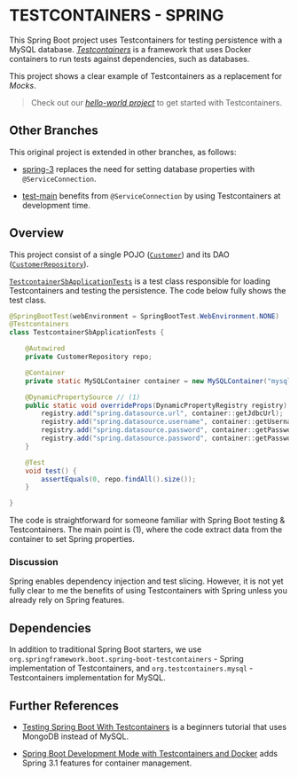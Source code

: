 # TESTCONTAINERS - SPRING
This Spring Boot project uses Testcontainers for testing persistence with a MySQL database. [_Testcontainers_](https://testcontainers.com) is a framework that uses Docker containers to run tests against dependencies, such as databases.

This project shows a clear example of Testcontainers as a replacement for _Mocks_.

> Check out our [_hello-world project_](https://github.com/gabrielcostasilva/testcontainers-hello-world.git) to get started with Testcontainers.

## Other Branches

This original project is extended in other branches, as follows:
- [spring-3](https://github.com/gabrielcostasilva/testcontainers-spring/tree/spring-3) replaces the need for setting database properties with `@ServiceConnection`.

- [test-main](https://github.com/gabrielcostasilva/testcontainers-spring/tree/test-main) benefits from `@ServiceConnection` by using Testcontainers at development time.


## Overview
This project consist of a single POJO ([`Customer`](./src/main/java/com/example/testcontainersb/Customer.java)) and its DAO ([`CustomerRepository`](./src/main/java/com/example/testcontainersb/CustomerRepository.java)). 

[`TestcontainerSbApplicationTests`](./src/test/java/com/example/testcontainersb/TestcontainerSbApplicationTests.java) is a test class responsible for loading Testcontainers and testing the persistence. The code below fully shows the test class.

```java
@SpringBootTest(webEnvironment = SpringBootTest.WebEnvironment.NONE)
@Testcontainers
class TestcontainerSbApplicationTests {

	@Autowired
	private CustomerRepository repo;

	@Container
	private static MySQLContainer container = new MySQLContainer("mysql:8.0.26");

	@DynamicPropertySource // (1)
	public static void overrideProps(DynamicPropertyRegistry registry) {
		registry.add("spring.datasource.url", container::getJdbcUrl);
		registry.add("spring.datasource.username", container::getUsername);
		registry.add("spring.datasource.password", container::getPassword);
		registry.add("spring.datasource.password", container::getPassword);
	}

	@Test
	void test() {
		assertEquals(0, repo.findAll().size());
	}

}
```
The code is straightforward for someone familiar with Spring Boot testing & Testcontainers. The main point is (1), where the code extract data from the container to set Spring properties.

### Discussion
Spring enables dependency injection and test slicing. However, it is not yet fully clear to me the benefits of using Testcontainers with Spring unless you already rely on Spring features. 


## Dependencies
In addition to traditional Spring Boot starters, we use `org.springframework.boot.spring-boot-testcontainers` - Spring implementation of Testcontainers, and `org.testcontainers.mysql` - Testcontainers implementation for MySQL.

## Further References

- [Testing Spring Boot With Testcontainers](https://blog.scottlogic.com/2023/02/27/testing-spring-boot-with-testcontainers.html) is a beginners tutorial that uses MongoDB instead of MySQL.

- [Spring Boot Development Mode with Testcontainers and Docker](https://piotrminkowski.com/2023/05/26/spring-boot-development-mode-with-testcontainers-and-docker/) adds Spring 3.1 features for container management.
